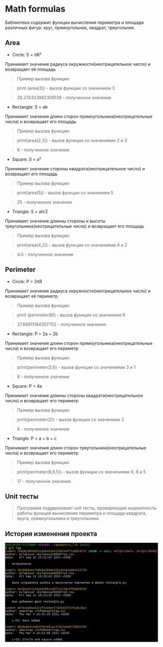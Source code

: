 # Math formulas
Библиотека содержит функции вычисления периметра и площади различных фигур: круг, прямоугольник, квадрат, треугольник.
## Area
- Circle: S = πR²
  
Принимает значение радиуса окружности(неотрицательное число) и возвращает её площадь
>Пример вызова функции:

>print (area(3)) - вызов функции со значением 3

>28.274333882308138 - полученное значение
- Rectangle: S = ab
  
Принимает значения длинн сторон прямоугольника(неотрицательные числа) и возвращает его площадь
>Пример вызова функции:

>print(area(2,3)) - вызов функции со значениями 2 и 3

>6 - полученное значение
- Square: S = a²
  
Принимает значение стороны квадрата(неотрицательное число) и возвращает его площадь
>Пример вызова функции:

>print(area(5)) - вызов функции со значением 5

>25 - полученное значение
- Triangle: S = ah/2
  
Принимает значение длинны стороны и высоты треугольника(неотрицательные числа) и возвращает его площадь
>Пример вызова функции:

>print(area(4,2)) - вызов функции со значениями 4 и 2

>4.0 - полученное значение

## Perimeter
- Circle: P = 2πR
  
Принимает значение радиуса окружности(неотрицательное число) и возвращает её периметр
>Пример вызова функции:

>print (perimeter(6)) - вызов функции со значением 6

>37.69911184307752 - полученное значение
- Rectangle: P = 2a + 2b
  
Принимает значения длинн сторон прямоугольника(неотрицательные числа) и возвращает его периметр
>Пример вызова функции:

>print(perimeter(3,1)) - вызов функции со значениями 3 и 1

>8 - полученное значение
- Square: P = 4a

Принимает значение длинны стороны квадрата(неотрицательное число) и возвращает его периметр
>Пример вызова функции:

>print(perimeter(2)) - вызов функции со значением 2

>8 - полученное значение
- Triangle: P = a + b + c
  
Принимает значения длинн сторон треугольника(неотрицательные числа) и возвращает его периметр
>Пример вызова функции:

>print(perimeter(6,6,5)) - вызов функции со значениями 6, 6 и 5

>17 - полученное значение

## Unit тесты
>Программа поддерживает unit тесты, проверяющие корректность работы функций вычисления периметра и площади квадрата, круга, прямоугольника и треугольника 

## История изменения проекта 
![Скриншот с историей изменения репозитория](git.JPG)
